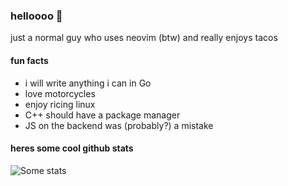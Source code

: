 ### helloooo 👋

just a normal guy who uses neovim (btw) and really enjoys tacos

#### fun facts
- i will write anything i can in Go
- love motorcycles
- enjoy ricing linux
- C++ should have a package manager
- JS on the backend was (probably?) a mistake

#### heres some cool github stats
![Some stats](https://github-readme-stats.vercel.app/api?username=avvo-na&show_icons=true&theme=onedark)
